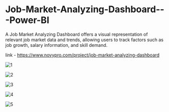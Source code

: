# Job-Market-Analyzing-Dashboard---Power-BI

A Job Market Analyzing Dashboard offers a visual representation of relevant job market data and trends, allowing users to track factors such as job growth, salary information, and skill demand.

link - https://www.novypro.com/project/job-market-analyzing-dashboard

![1](https://github.com/Aniketkumar312/Hire-Me---A-Platform-For-Job-Seekers/assets/104716668/a868079f-c71c-4418-a307-c1a4eca226b8)


![2](https://github.com/Aniketkumar312/Hire-Me---A-Platform-For-Job-Seekers/assets/104716668/516e7eef-8af1-49f2-a575-e1c43c58d020)


![3](https://github.com/Aniketkumar312/Hire-Me---A-Platform-For-Job-Seekers/assets/104716668/058b96e5-ac86-4015-a861-6d0c8276c70e)

![4](https://github.com/Aniketkumar312/Hire-Me---A-Platform-For-Job-Seekers/assets/104716668/12863248-6486-4b80-a556-62ca82b784c4)

![5](https://github.com/Aniketkumar312/Hire-Me---A-Platform-For-Job-Seekers/assets/104716668/8e6f04e0-f1b8-4049-8bea-9f191024c4fd)
